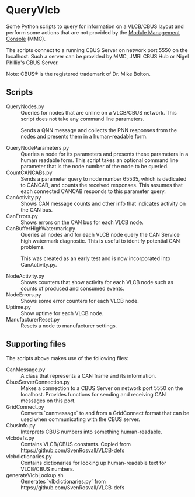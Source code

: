 # QueryVlcb
Some Python scripts to query for information on a VLCB/CBUS layout and perform
some actions that are not provided by the [Module Management Console](https://github.com/david284/MMC-SERVER) (MMC).

The scripts connect to a running CBUS Server on network port 5550 on the localhost.
Such a server can be provided by MMC, JMRI CBUS Hub or Nigel Phillip's CBUS Server.

Note: CBUS® is the registered trademark of Dr. Mike Bolton.

## Scripts

<dl>
<dt>QueryNodes.py</dt>
<dd>Queries for nodes that are online on a VLCB/CBUS network. 
This script does not take any command line parameters.

Sends a QNN message and collects the PNN responses from the nodes and presents them
in a human-readable form.
</dd>

<dt>QueryNodeParameters.py</dt>
<dd>Queries a node for its parameters and presents these parameters in a human readable
form.
This script takes an optional command line parameter that is the node number of
the node to be queried. 
</dd>

<dt>CountCANCABs.py</dt>
<dd>Sends a parameter query to node number 65535, which is dedicated to CANCAB,
and counts the received responses.
This assumes that each connected CANCAB responds to this parameter query.
</dd>

<dt>CanActivity.py</dt>
<dd>Shows CAN message counts and other info that indicates activity on the CAN bus.
</dd>

<dt>CanErrors.py</dt>
<dd>Shows errors on the CAN bus for each VLCB node.
</dd>

<dt>CanBufferHighWatermark.py</dt>
<dd>Queries all nodes and for each VLCB node query the CAN Service
high watermark diagnostic. 
This is useful to identify potential CAN problems.

This was created as an early test and is now incorporated into CanActivity.py.
</dd>

<dt>NodeActivity.py</dt>
<dd>Shows counters that show activity for each VLCB node such as counts of
produced and consumed events.
</dd>

<dt>NodeErrors.py</dt>
<dd>Shows some error counters for each VLCB node.
</dd>

<dt>Uptime.py</dt>
<dd>Show uptime for each VLCB node.
</dd>

<dt>ManufacturerReset.py</dt>
<dd>Resets a node to manufacturer settings.
</dd>

</dl>

## Supporting files
The scripts above makes use of the following files:

<dl>
<dt>CanMessage.py</dt>
<dd>A class that represents a CAN frame and its information.
</dd>

<dt>CbusServerConnection.py</dt>
<dd>Makes a connection to a CBUS Server on network port 5550 on the localhost.
Provides functions for sending and receiving CAN messages on this port.
</dd>

<dt>GridConnect.py</dt>
<dd>Converts `canmessage` to and from a GridConnect format that can be used when
communicating with the CBUS server.
</dd>

<dt>CbusInfo.py</dt>
<dd>Interprets CBUS numbers into something human-readable.
</dd>

<dt>vlcbdefs.py</dt>
<dd>Contains VLCB/CBUS constants. 
Copied from <a href="https://github.com/SvenRosvall/VLCB-defs">https://github.com/SvenRosvall/VLCB-defs</a>
</dd>

<dt>vlcbdictionaries.py</dt>
<dd>Contains dictionaries for looking up human-readable text for VLCB/CBUS numbers.
</dd>

<dt>generateVlcbLookup.sh</dt>
<dd>Generates `vlbdictionaries.py` from https://github.com/SvenRosvall/VLCB-defs
</dd>
</dl>